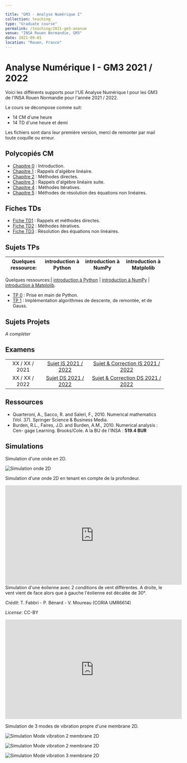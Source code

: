 ```yaml
---

title: "GM3 - Analyse Numérique I"
collection: teaching
type: "Graduate course"
permalink: /teaching/2021-gm3-ananum
venue: "INSA Rouen Normandie, GM3"
date: 2021-09-01
location: "Rouen, France"
---
```

Analyse Numérique I - GM3 2021 / 2022
======

Voici les différents supports pour l'UE Analyse Numérique I pour les GM3 de l'INSA Rouen Normandie pour l'année 2021 / 2022.

Le cours se décompose comme suit: 

- 14 CM d'une heure
- 14 TD d'une heure et demi

Les fichiers sont dans leur première version, merci de remonter par mail toute coquille ou erreur. 

## Polycopiés CM

* [Chapitre 0](https://tschmoderer.github.io/files/teaching/2021_gm3_ananum/0_introduction.pdf) : Introduction.
* [Chapitre 1](https://tschmoderer.github.io/files/teaching/2021_gm3_ananum/1_rappels.pdf) : Rappels d'algèbre linéaire.
* [Chapitre 2](https://tschmoderer.github.io/files/teaching/2021_gm3_ananum/2_meth_directes.pdf) : Méthodes directes.
* [Chapitre 3](https://tschmoderer.github.io/files/teaching/2021_gm3_ananum/3_rappels_2.pdf) : Rappels d'algèbre linéaire suite.
* [Chapitre 4](https://tschmoderer.github.io/files/teaching/2021_gm3_ananum/4_methodes_iteratives.pdf) : Méthodes itératives.
* [Chapitre 5](https://tschmoderer.github.io/files/teaching/2021_gm3_ananum/5_equations_non_lineaires.pdf) : Méthodes de résolution des équations non linéaires.

## Fiches TDs

* [Fiche TD1](https://tschmoderer.github.io/files/teaching/2021_gm3_ananum/td1_rappels_et_methodes_directes.pdf) : Rappels et méthodes directes.
* [Fiche TD2](https://tschmoderer.github.io/files/teaching/2021_gm3_ananum/td2_methodes_iteratives.pdf) : Méthodes itératives.
* [Fiche TD3](https://tschmoderer.github.io/files/teaching/2021_gm3_ananum/td3_equations_non_lineaires.pdf) : Résolution des équations non linéaires.

## Sujets TPs

| Quelques ressource: 	| introduction à Python 	| introduction à NumPy 	| introduction à Matplolib 	|
|:-------------------:	|:---------------------:	|:--------------------:	|:------------------------:	|

Quelques ressources:| [introduction à Python](https://tschmoderer.github.io/files/teaching/2021_gm3_ananum/tp_intro_python.pdf) | [introduction à NumPy](https://tschmoderer.github.io/files/teaching/2021_gm3_ananum/tp_intro_numpy.pdf) | [introduction à Matplolib](https://tschmoderer.github.io/files/teaching/2021_gm3_ananum/tp_intro_matplotlib.pdf).

- [TP 0](https://tschmoderer.github.io/files/teaching/2021_gm3_ananum/tp0.zip) : Prise en main de Python. 
- [TP 1](https://tschmoderer.github.io/files/teaching/2021_gm3_ananum/tp0.zip) : Implémentation algorithmes de descente, de remontée, et de Gauss.

## Sujets Projets

*A compléter*

## Examens

<center>
    <table>
        <tr>
            <td style="text-align: center; vertical-align: middle;">
        	 XX / XX / 2021   
        </td>
        	<td style="text-align: center; vertical-align: middle;">
                <a href="https://tschmoderer.github.io/files/teaching/2021_gm3_ananum/#">Sujet IS 2021 / 2022</a>
            </td>
            <td style="text-align: center; vertical-align: middle;">
                <a href="https://tschmoderer.github.io/files/teaching/2021_gm3_ananum/#">Sujet & Correction IS 2021 / 2022</a>
            </td>
        </tr>
        <tr>
            <td style="text-align: center; vertical-align: middle;">
        	 XX / XX / 2022  
       		</td>
        	<td style="text-align: center; vertical-align: middle;">
                <a href="https://tschmoderer.github.io/files/teaching/2021_gm3_ananum/#">Sujet DS 2021 / 2022</a>
            </td>
            <td style="text-align: center; vertical-align: middle;">
                <a href="https://tschmoderer.github.io/files/teaching/2021_gm3_ananum/#">Sujet & Correction DS 2021 / 2022</a>
            </td>
        </tr>
    </table>
</center>

## Ressources 

- Quarteroni, A., Sacco, R. and Saleri, F., 2010. Numerical mathematics (Vol.
  37). Springer Science & Business Media.
- Burden, R.L., Faires, J.D. and Burden, A.M., 2010. Numerical analysis : Cen-
  gage Learning. Brooks/Cole. A la BU de l'INSA : **519.4 BUR**

## Simulations

Simulation d'une onde en 2D.

![Simulation onde 2D](https://tschmoderer.github.io/files/teaching/2021_gm3_ananum/waterdrop.gif)



Simulation d'une onde 2D en tenant en compte de la profondeur.


<center>
<iframe width="560" height="315" src="https://tschmoderer.github.io/files/teaching/2021_gm3_ananum/simul_vague.mp4" frameborder="0" allow="autoplay; encrypted-media" allowfullscreen></iframe>
</center>
Simulation d'une éolienne avec 2 conditions de vent différentes. A droite, le vent vient de face alors que à gauche l'éolienne est décalée de 30°. 

*Crédit*: T. Fabbri - P. Bénard - V. Moureau (CORIA UMR6614) 

*License*: CC-BY

<center>
<iframe width="560" height="315" src="https://tschmoderer.github.io/files/teaching/2021_gm3_ananum/simul_eol.mp4" frameborder="0" allow="autoplay; encrypted-media" allowfullscreen></iframe>
</center>

Simulation de 3 modes de vibration propre d'une membrane 2D.

![Simulation Mode vibration 2 membrane 2D](https://tschmoderer.github.io/files/teaching/2021_gm3_ananum/Mode0.gif)

![Simulation Mode vibration 2 membrane 2D](https://tschmoderer.github.io/files/teaching/2021_gm3_ananum/Mode2.gif)

![Simulation Mode vibration 3 membrane 2D](https://tschmoderer.github.io/files/teaching/2021_gm3_ananum/Mode3.gif)